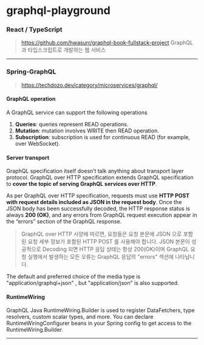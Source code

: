 # graphql-playground

### React / TypeScript
> https://github.com/hwasurr/graphql-book-fullstack-project
> GraphQL과 타입스크립트로 개발하는 웹 서비스

<hr />

### Spring-GraphQL
> https://techdozo.dev/category/microservices/graphql/

#### GraphQL operation
A GraphQL service can support the following operations

1. **Queries**: queries represent READ operations.
2. **Mutation**: mutation involves WRITE then READ operation.
3. **Subscription**: subscription is used for continuous READ (for example, over WebSocket).

#### Server transport
GraphQL specification itself doesn’t talk anything about transport layer protocol. GraphQL over HTTP specification extends GraphQL specification to **cover the topic of serving GraphQL services over HTTP**.

As per GraphQL over HTTP specification, requests must use **HTTP POST with request details included as JSON in the request body**. Once the JSON body has been successfully decoded, the HTTP response status is always **200 (OK)**, and any errors from GraphQL request execution appear in the “errors” section of the GraphQL response.
> GraphQL over HTTP 사양에 따르면, 요청들은 요청 본문에 JSON 으로 포함된 요청 세부 정보가 포함된 HTTP POST 를 사용해야 합니다. JSON 본문이 성공적으로 Decoding 되면 HTTP 응답 상태는 항상 200(OK)이며 GraphQL 요청 실행에서 발생하는 모든 오류는 GraphQL 응답의 "errors" 섹션에 나타납니다.

The default and preferred choice of the media type is "application/graphql+json" , but "application/json" is also supported.

#### RuntimeWiring
GraphQL Java RuntimeWiring.Builder is used to register DataFetchers, type resolvers, custom scalar types, and more. You can declare RuntimeWiringConfigurer beans in your Spring config to get access to the RuntimeWiring.Builder.

<hr />

